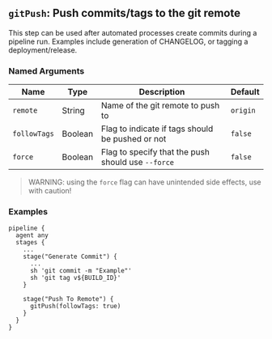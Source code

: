 ## `gitPush`: Push commits/tags to the git remote

This step can be used after automated processes create commits during a pipeline run. 
Examples include generation of CHANGELOG, or tagging a deployment/release. 

### Named Arguments

| Name         | Type    | Description                                        | Default  |
| ------------ | ------- | -------------------------------------------------- | -------- |
| `remote`     | String  | Name of the git remote to push to                  | `origin` |
| `followTags` | Boolean | Flag to indicate if tags should be pushed or not   | `false`  |
| `force`      | Boolean | Flag to specify that the push should use `--force` | `false`  |

> WARNING: using the `force` flag can have unintended side effects, use with caution!

### Examples

    pipeline {
      agent any
      stages {
        ...
        stage("Generate Commit") {
          ...
          sh 'git commit -m "Example"'
          sh 'git tag v${BUILD_ID}'
        }
     
        stage("Push To Remote") {
          gitPush(followTags: true)
        }
      }
    }
